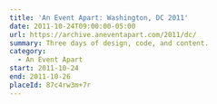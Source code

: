 ```yaml
---
title: 'An Event Apart: Washington, DC 2011'
date: 2011-10-24T09:00:00-05:00
url: https://archive.aneventapart.com/2011/dc/
summary: Three days of design, code, and content.
category:
  - An Event Apart
start: 2011-10-24
end: 2011-10-26
placeId: 87c4rw3m+7r
---
```

